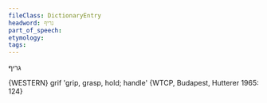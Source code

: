 ```yaml
---
fileClass: DictionaryEntry
headword: גריף
part_of_speech: 
etymology: 
tags: 
---
```

גריף

{WESTERN}
grif 'grip, grasp, hold; handle' {WTCP, Budapest, Hutterer 1965: 124}
